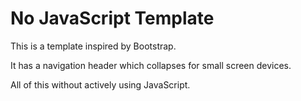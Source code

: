 # No JavaScript Template

This is a template inspired by Bootstrap. 

It has a navigation header which collapses for small screen devices.

All of this without actively using JavaScript.